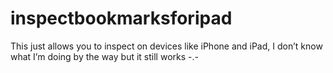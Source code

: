 # inspectbookmarksforipad
This just allows you to inspect on devices like iPhone and iPad, I don’t know what I’m doing by the way but it still works -.-
